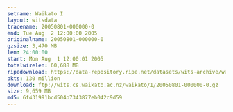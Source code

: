 ```yaml
---
setname: Waikato I
layout: witsdata
tracename: 20050801-000000-0
end: Tue Aug  2 12:00:00 2005
originalname: 20050801-000000-0
gzsize: 3,470 MB
len: 24:00:00
start: Mon Aug  1 12:00:01 2005
totalwirelen: 60,688 MB
ripedownload: https://data-repository.ripe.net/datasets/wits-archive/waikato/1/20050801-000000-0.gz
pkts: 130 million
download: ftp://wits.cs.waikato.ac.nz/waikato/1/20050801-000000-0.gz
size: 9,659 MB
md5: 6f431991bcd504b7343877eb042c9d59
---
```

